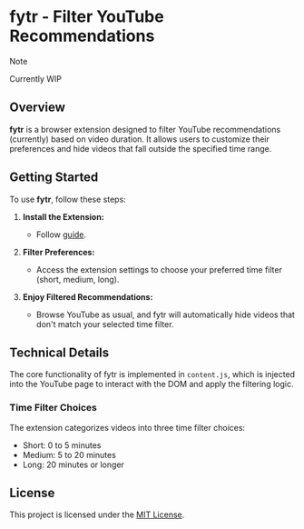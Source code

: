 # fytr - Filter YouTube Recommendations

> [!Note]
> Currently WIP

## Overview

**fytr** is a browser extension designed to filter YouTube recommendations (currently) based on video duration. It allows users to customize their preferences and hide videos that fall outside the specified time range.


## Getting Started

To use **fytr**, follow these steps:

1. **Install the Extension:**
   - Follow [guide](guide.md).

2. **Filter Preferences:**
   - Access the extension settings to choose your preferred time filter (short, medium, long).

3. **Enjoy Filtered Recommendations:**
   - Browse YouTube as usual, and fytr will automatically hide videos that don't match your selected time filter.

## Technical Details

The core functionality of fytr is implemented in `content.js`, which is injected into the YouTube page to interact with the DOM and apply the filtering logic.

### Time Filter Choices

The extension categorizes videos into three time filter choices:

- Short: 0 to 5 minutes
- Medium: 5 to 20 minutes
- Long: 20 minutes or longer

## License

This project is licensed under the [MIT License](LICENSE).

